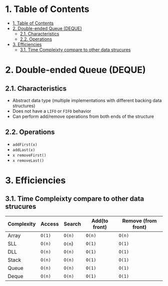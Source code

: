 # 1. Table of Contents
<!-- TOC -->

- [1. Table of Contents](#1-table-of-contents)
- [2. Double-ended Queue (DEQUE)](#2-double-ended-queue-deque)
    - [2.1. Characteristics](#21-characteristics)
    - [2.2. Operations](#22-operations)
- [3. Efficiencies](#3-efficiencies)
    - [3.1. Time Compleixty compare to other data strucures](#31-time-compleixty-compare-to-other-data-strucures)

<!-- /TOC -->

# 2. Double-ended Queue (DEQUE)
## 2.1. Characteristics
* Abstract data type (multiple implementations with different backing data structures)
* Does not have a `LIFO` or `FIFO` behavior
* Can perform add/remove operations from both ends of the structure

## 2.2. Operations
* `addFirst(x)`
* `addLast(x)`
* `x removeFirst()`
* `x removeLast()`

# 3. Efficiencies
## 3.1. Time Compleixty compare to other data strucures
|Complexity|Access|Search|Add(to front)|Remove (from front)|
----|----|----|----|----
| Array |`O(1)`|`O(n)`|`O(n)`|`O(n)`|
| SLL |`O(n)`|`O(n`)|`O(1)`|`O(1)`|
| DLL |`O(n)`|`O(n)`|`O(1)`|`O(1)`|
| Stack |`O(n)`|`O(n)`|`O(1)`|`O(1)`|
| Queue |`O(n)`|`O(n)`|`O(1)`|`O(1)`|
| Deque |`O(n)`|`O(n)`|`O(1)`|`O(1)`|